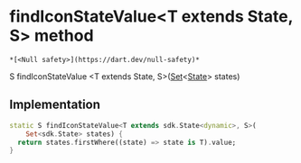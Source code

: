 


# findIconStateValue&lt;T extends State, S> method




    *[<Null safety>](https://dart.dev/null-safety)*




S findIconStateValue
&lt;T extends State, S>([Set](https://api.flutter.dev/flutter/dart-core/Set-class.html)&lt;[State](https://yonomi.co/yonomi-sdk/State-class.html)> states)








## Implementation

```dart
static S findIconStateValue<T extends sdk.State<dynamic>, S>(
    Set<sdk.State> states) {
  return states.firstWhere((state) => state is T).value;
}
```







